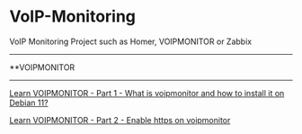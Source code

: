 # VoIP-Monitoring
VoIP Monitoring Project such as Homer, VOIPMONITOR or Zabbix
***
**VOIPMONITOR

***
[Learn VOIPMONITOR - Part 1 - What is voipmonitor and how to install it on Debian 11?](https://github.com/Omid-Mohajerani/VoIP-Monitoring/wiki/how-to-install-VoIPMonitor-on-Debian-11%3F)

[Learn VOIPMONITOR - Part 2 - Enable https on voipmonitor](https://github.com/Omid-Mohajerani/VoIP-Monitoring/wiki/Enable-SSL-for-voipmonitor)
